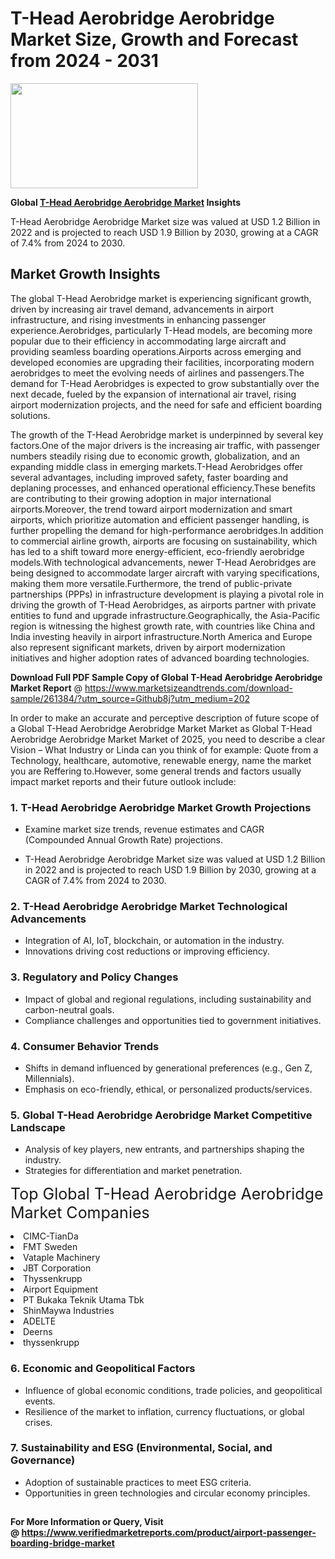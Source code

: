 <H1>T-Head Aerobridge Aerobridge Market Size, Growth and Forecast from 2024 - 2031</H1><img class="aligncenter size-medium wp-image-584254" src="https://thirdeyenews.in/wp-content/uploads/2024/09/Global-Market-Research-300x168.jpeg" alt="" width="300" height="168" /><p><strong>Global&nbsp;<a href="https://www.marketsizeandtrends.com/download-sample/261384/?utm_source=Github8j?utm_medium=202">T-Head Aerobridge Aerobridge Market</a> Insights</strong></p><p>T-Head Aerobridge Aerobridge Market size was valued at USD 1.2 Billion in 2022 and is projected to reach USD 1.9 Billion by 2030, growing at a CAGR of 7.4% from 2024 to 2030.</p><p><h2>Market Growth Insights</h2> <p>The global T-Head Aerobridge market is experiencing significant growth, driven by increasing air travel demand, advancements in airport infrastructure, and rising investments in enhancing passenger experience.Aerobridges, particularly T-Head models, are becoming more popular due to their efficiency in accommodating large aircraft and providing seamless boarding operations.Airports across emerging and developed economies are upgrading their facilities, incorporating modern aerobridges to meet the evolving needs of airlines and passengers.The demand for T-Head Aerobridges is expected to grow substantially over the next decade, fueled by the expansion of international air travel, rising airport modernization projects, and the need for safe and efficient boarding solutions.</p> <p>The growth of the T-Head Aerobridge market is underpinned by several key factors.One of the major drivers is the increasing air traffic, with passenger numbers steadily rising due to economic growth, globalization, and an expanding middle class in emerging markets.T-Head Aerobridges offer several advantages, including improved safety, faster boarding and deplaning processes, and enhanced operational efficiency.These benefits are contributing to their growing adoption in major international airports.Moreover, the trend toward airport modernization and smart airports, which prioritize automation and efficient passenger handling, is further propelling the demand for high-performance aerobridges.In addition to commercial airline growth, airports are focusing on sustainability, which has led to a shift toward more energy-efficient, eco-friendly aerobridge models.With technological advancements, newer T-Head Aerobridges are being designed to accommodate larger aircraft with varying specifications, making them more versatile.Furthermore, the trend of public-private partnerships (PPPs) in infrastructure development is playing a pivotal role in driving the growth of T-Head Aerobridges, as airports partner with private entities to fund and upgrade infrastructure.Geographically, the Asia-Pacific region is witnessing the highest growth rate, with countries like China and India investing heavily in airport infrastructure.North America and Europe also represent significant markets, driven by airport modernization initiatives and higher adoption rates of advanced boarding technologies.</p><p><span class=""><strong>Download Full PDF Sample Copy of Global T-Head Aerobridge Aerobridge Market Report</strong> @ <a href="https://www.marketsizeandtrends.com/download-sample/261384/?utm_source=Github8j?utm_medium=202" target="_blank">https://www.marketsizeandtrends.com/download-sample/261384/?utm_source=Github8j?utm_medium=202</a></span></p><p>In order to make an accurate and perceptive description of future scope of a Global&nbsp;T-Head Aerobridge Aerobridge Market Market as Global&nbsp;T-Head Aerobridge Aerobridge Market Market of 2025, you need to describe a clear Vision &ndash; What Industry or Linda can you think of for example: Quote from a Technology, healthcare, automotive, renewable energy, name the market you are Reffering to.However, some general trends and factors usually impact market reports and their future outlook include:</p><h3>1.&nbsp;<strong>T-Head Aerobridge Aerobridge Market Growth Projections</strong></h3><ul><li>Examine market size trends, revenue estimates and CAGR (Compounded Annual Growth Rate) projections.</li><li><p>T-Head Aerobridge Aerobridge Market size was valued at USD 1.2 Billion in 2022 and is projected to reach USD 1.9 Billion by 2030, growing at a CAGR of 7.4% from 2024 to 2030.</p></li></ul><h3>2.&nbsp;<strong>T-Head Aerobridge Aerobridge Market Technological Advancements</strong></h3><ul><li>Integration of AI, IoT, blockchain, or automation in the industry.</li><li>Innovations driving cost reductions or improving efficiency.</li></ul><h3>3.&nbsp;<strong>Regulatory and Policy Changes</strong></h3><ul><li>Impact of global and regional regulations, including sustainability and carbon-neutral goals.</li><li>Compliance challenges and opportunities tied to government initiatives.</li></ul><h3>4.&nbsp;<strong>Consumer Behavior Trends</strong></h3><ul><li>Shifts in demand influenced by generational preferences (e.g., Gen Z, Millennials).</li><li>Emphasis on eco-friendly, ethical, or personalized products/services.</li></ul><h3>5.&nbsp;<strong>Global T-Head Aerobridge Aerobridge Market Competitive Landscape</strong></h3><ul><li>Analysis of key players, new entrants, and partnerships shaping the industry.</li><li>Strategies for differentiation and market penetration.</li></ul><p data-pm-slice="1 1 []"><span style="color: inherit; font-family: inherit; font-size: 25px;">Top Global T-Head Aerobridge Aerobridge Market Companies</span></p><div class="" data-test-id=""><p><li>CIMC-TianDa</li><li> FMT Sweden</li><li> Vataple Machinery</li><li> JBT Corporation</li><li> Thyssenkrupp</li><li> Airport Equipment</li><li> PT Bukaka Teknik Utama Tbk</li><li> ShinMaywa Industries</li><li> ADELTE</li><li> Deerns</li><li> thyssenkrupp</li></p></div><h3>6.&nbsp;<strong>Economic and Geopolitical Factors</strong></h3><ul><li>Influence of global economic conditions, trade policies, and geopolitical events.</li><li>Resilience of the market to inflation, currency fluctuations, or global crises.</li></ul><h3>7.&nbsp;<strong>Sustainability and ESG (Environmental, Social, and Governance)</strong></h3><ul><li>Adoption of sustainable practices to meet ESG criteria.</li><li>Opportunities in green technologies and circular economy principles.</li></ul><h2><strong style="font-size: 14px;">For More Information or Query, Visit @&nbsp;</strong><a style="background-color: #ffffff; font-size: 14px;" href="https://www.marketsizeandtrends.com/report/t-head-aerobridge-aerobridge-market/" target="_blank">https://www.verifiedmarketreports.com/product/airport-passenger-boarding-bridge-market</a></h2>